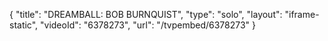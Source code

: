 {
    "title": "DREAMBALL: BOB BURNQUIST",
    "type": "solo",
    "layout": "iframe-static",
    "videoId": "6378273",
    "url": "\/tvpembed\/6378273"
}
